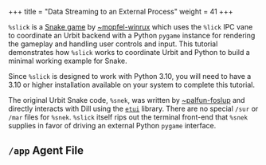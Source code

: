+++
title = "Data Streaming to an External Process"
weight = 41
+++

`%slick` is a [Snake game](https://en.wikipedia.org/wiki/Snake_%28video_game_genre%29) by [~mopfel-winrux](https://github.com/mopfel-winrux/slick) which uses the `%lick` IPC vane to coordinate an Urbit backend with a Python `pygame` instance for rendering the gameplay and handling user controls and input.  This tutorial demonstrates how `%slick` works to coordinate Urbit and Python to build a minimal working example for Snake.

Since `%slick` is designed to work with Python 3.10, you will need to have a 3.10 or higher installation available on your system to complete this tutorial.

The original Urbit Snake code, `%snek`, was written by [~palfun-foslup](https://github.com/urbit/urbit/tree/wip/tui-toys/pkg/demo) and directly interacts with Dill using the [`etui`](https://github.com/urbit/urbit/blob/wip/tui-toys/pkg/demo/lib/etui.hoon) library.  There are no special `/sur` or `/mar` files for `%snek`.  `%slick` itself rips out the terminal front-end that `%snek` supplies in favor of driving an external Python `pygame` interface.

<!--
##  `/lib` Library File

[`/lib/etui.hoon`](https://github.com/urbit/urbit/blob/wip/tui-toys/pkg/demo/lib/etui.hoon) bills itself as an “everyday text ui toolkit”.  It provides coordinate operations, screen zones, scrolling, and generic input handling from the keyboard.
-->

##  `/app` Agent File


